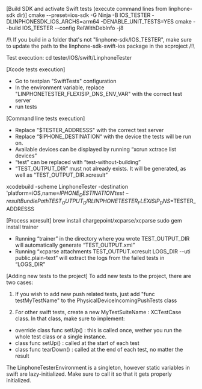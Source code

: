 [Build SDK and activate Swift tests (execute command lines from linphone-sdk dir)]
cmake --preset=ios-sdk -G Ninja -B IOS_TESTER -DLINPHONESDK_IOS_ARCHS=arm64 -DENABLE_UNIT_TESTS=YES
cmake --build IOS_TESTER --config RelWithDebInfo -j8 

/!\ If you build in a folder that's not "linphone-sdk/IOS_TESTER", make sure to update the path to the linphone-sdk-swift-ios package in the xcproject /!\

Test execution: 
cd tester/IOS/swift/LinphoneTester

[Xcode tests execution]
- Go to testplan "SwiftTests" configuration
- In the environment variable, replace  "LINPHONETESTER_FLEXISIP_DNS_ENV_VAR" with the correct test server
- run tests

[Command line tests execution]
- Replace "$TESTER_ADDRESSS" with the correct test server
- Replace “$IPHONE_DESTINATION“ with the device the tests will be run on. 
- Available devices can be displayed by running “xcrun xctrace list devices”
- “test” can be replaced with “test-without-building”
- “TEST_OUTPUT_DIR” must not already exists. It will be generated, as well as “TEST_OUTPUT_DIR.xcresult”

 xcodebuild -scheme LinphoneTester -destination 'platform=iOS,name=$IPHONE_DESTINATION' test -resultBundlePath TEST_OUTPUT_DIR LINPHONETESTER_FLEXISIP_DNS=$TESTER_ADDRESSS

[Process xcresult]
brew install chargepoint/xcparse/xcparse
sudo gem install trainer

- Running “trainer” in the directory where you wrote TEST_OUTPUT_DIR will automatically generate “TEST_OUTPUT.xml”
- Running “xcparse attachments TEST_OUTPUT.xcresult LOGS_DIR --uti public.plain-text” will extract the logs from the failed tests in “LOGS_DIR”

[Adding new tests to the project]
To add new tests to the project, there are two cases: 
1) If you wish to add new push related tests, just add "func testMyTestName" to the PhysicalDeviceIncomingPushTests class

2) For other swift tests, create a new MyTestSuiteName : XCTestCase class. In that class, make sure to implement:
- override class func setUp() : this is called once, wether you run the whole test class or a single instance. 
- class func setUp() : called at the start of each test
- class func tearDown() : called at the end of each test, no matter the result

The LinphoneTesterEnvironment is a singleton, however static variables in swift are lazy-initialized. Make sure to call it so that it gets properly initialized.
